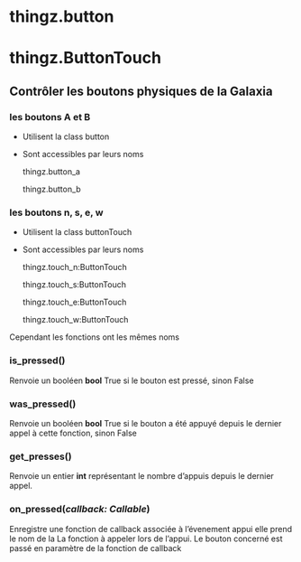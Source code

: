 

# thingz.button
# thingz.ButtonTouch


## Contrôler les boutons physiques de la Galaxia

### les boutons A et B 

- Utilisent la class button
  
- Sont accessibles par leurs noms

    thingz.button_a
    
    thingz.button_b

### les boutons n, s, e, w 

- Utilisent la class buttonTouch

- Sont accessibles par leurs noms

    thingz.touch_n:ButtonTouch

    thingz.touch_s:ButtonTouch

    thingz.touch_e:ButtonTouch

    thingz.touch_w:ButtonTouch


Cependant les fonctions ont les mêmes noms


### is_pressed()

Renvoie un booléen **bool**
True si le bouton est pressé, sinon False

### was_pressed()

Renvoie un booléen **bool**
True si le bouton a été appuyé depuis le dernier appel à cette fonction, sinon False

### get_presses()

Renvoie un entier **int** représentant le nombre d’appuis depuis le dernier appel.


### on_pressed(_callback: Callable_)

Enregistre une fonction de callback associée à l’évenement appui
elle prend le nom de la La fonction à appeler lors de l’appui. 
Le bouton concerné est passé en paramètre de la fonction de callback